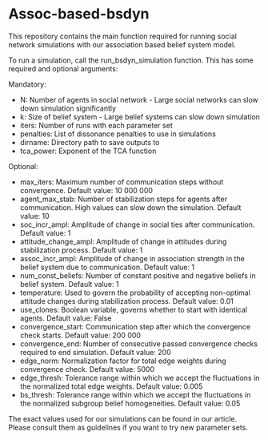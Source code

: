 # Assoc-based-bsdyn

This repository contains the main function required for running social network simulations with our association based belief system model.

To run a simulation, call the run_bsdyn_simulation function. This has some required and optional arguments:

Mandatory:
* N: Number of agents in social network - Large social networks can slow down simulation significantly
* k: Size of belief system - Large belief systems can slow down simulation
* iters: Number of runs with each parameter set
* penalties: List of dissonance penalties to use in simulations
* dirname: Directory path to save outputs to
* tca_power: Exponent of the TCA function

Optional:
* max_iters: Maximum number of communication steps without convergence. Default value: 10 000 000
* agent_max_stab: Number of stabilization steps for agents after communication. High values can slow down the simulation. Default value: 10
* soc_incr_ampl: Amplitude of change in social ties after communication. Default value: 1
* attitude_change_ampl: Amplitude of change in attitudes during stabilization process. Default value: 1
* assoc_incr_ampl: Amplitude of change in association strength in the belief system due to communication. Default value: 1
* num_const_beliefs: Number of constant positive and negative beliefs in belief system. Default value: 1
* temperature: Used to govern the probability of accepting non-optimal attitude changes during stabilization process. Default value: 0.01
* use_clones: Boolean variable, governs whether to start with identical agents. Default value: False
* convergence_start: Communication step after which the convergence check starts. Default value: 200 000
* convergence_end: Number of consecutive passed convergence checks required to end simulation. Default value: 200
* edge_norm: Normalization factor for total edge weights during convergence check. Default value: 5000
* edge_thresh: Tolerance range within which we accept the fluctuations in the normalized total edge weights. Default value: 0.005
* bs_thresh: Tolerance range within which we accept the fluctuations in the normalized subgroup belief homogeneities. Default value: 0.05

The exact values used for our simulations can be found in our article. Please consult them as guidelines if you want to try new parameter sets.
